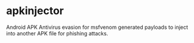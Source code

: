# apkinjector
Android APK Antivirus evasion for msfvenom generated payloads to inject into another APK file for phishing attacks.
